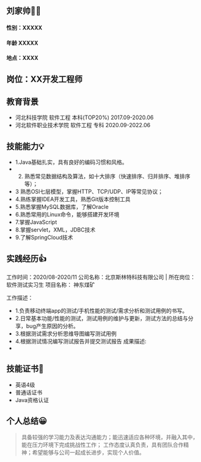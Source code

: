## 刘家帅🧐🤞

####  性别：XXXXX
####  年龄  XXXXX
#### 地点：XXXX
## 岗位：XX开发工程师
## 教育背景 

* 河北科技学院         软件工程         本科(TOP20%)    2017.09-2020.06
* 河北软件职业技术学院   软件工程        专科      2020.09-2022.06 

## 技能能力💡
* 1.Java基础扎实，具有良好的编码习惯和风格。
* 2.	熟悉常见数据结构及算法，如十大排序（快速排序、归并排序、堆排序等）；
* 3	熟悉OSI七层模型，掌握HTTP、TCP/UDP、IP等常见协议；
* 4.熟练掌握IDEA开发工具，熟悉Git版本控制工具
* 5.熟悉掌握MySQL数据库，了解Oracle
* 6.熟悉常用的Linux命令，能够搭建开发环境
* 7.掌握JavaScript
* 8.掌握servlet，XML，JDBC技术
* 9.了解SpringCloud技术

## 实践经历👍
工作时间：2020/08-2020/11
公司名称：北京斯林特科技有限公司	| 	所在岗位：软件测试实习生
项目名称： 神东煤矿

工作描述：
* 1.负责移动终端app的测试/手机性能的测试/需求分析和测试用例的书写。
* 2.日常基本功能/性能的测试，测试用例的维护与更新，测试方法的总结与分享，bug产生原因的分析。
* 3.根据测试需求分析思维导图编写测试用例
* 4.根据测试情况编写测试报告并提交测试报告
成果描述:
* 
## 技能证书🥈
* 英语4级
* 普通话证书
* Java资格认证

## 个人总结😀
> 具备较强的学习能力及表达沟通能力；能迅速适应各种环境，并融入其中，能在压力环境下完成挑战性工作；
工作态度认真负责，具有团队合作精神；希望能够与公司一起成长进步，实现个人价值。


                              
